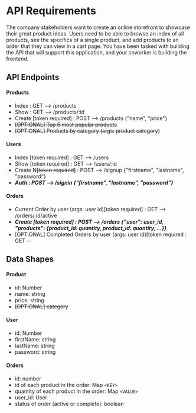 # API Requirements

The company stakeholders want to create an online storefront to showcase their great product ideas. Users need to be able to browse an index of all products, see the specifics of a single product, and add products to an order that they can view in a cart page. You have been tasked with building the API that will support this application, and your coworker is building the frontend.

## API Endpoints

#### Products

- Index : GET --> /products
- Show : GET --> /products/:id
- Create [token required] : POST --> /products {"name", "price"}
- ~~[OPTIONAL] Top 5 most popular products~~
- ~~[OPTIONAL] Products by category (args: product category)~~

#### Users

- Index [token required] : GET --> /users
- Show [token required] : GET --> /users/:id
- Create N~~[token required]~~ : POST --> /signup {"firstname", "lastname", "password"}
- **_Auth : POST --> /signin {"firstname", "lastname", "password"}_**

#### Orders

- Current Order by user (args: user id)[token required] : GET --> /orders/:id/active
- **_Create [token required] : POST --> /orders {"user": user_id, "products": {product_id: quantity, product_id: quantity, ...}}_**
- [OPTIONAL] Completed Orders by user (args: user id)[token required : GET --

## Data Shapes

#### Product

- id: Number
- name: string
- price: string
- ~~[OPTIONAL] category~~

#### User

- id: Number
- firstName: string
- lastName: string
- password: string

#### Orders

- id: number
- id of each product in the order: Map `<KEY>`
- quantity of each product in the order: Map `<VALUE>`
- user_id: User
- status of order (active or complete): boolean
